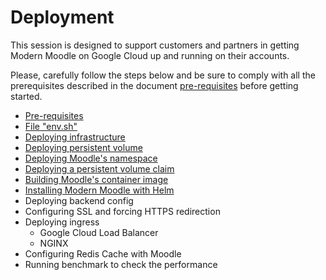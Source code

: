 # Deployment

This session is designed to support customers and partners in getting Modern Moodle on Google Cloud up and running on their accounts.

Please, carefully follow the steps below and be sure to comply with all the prerequisites described in the document [pre-requisites](pre-requisites.md) before getting started.

* [Pre-requisites](pre-requisites.md)
* [File "env.sh"](file-env-sh.md)
* [Deploying infrastructure](deploying-infrastructure.md)
* [Deploying persistent volume](deploying-persistent-volume.md)
* [Deploying Moodle's namespace](deploying-namespace.md)
* [Deploying a persistent volume claim](deploying-persistent-volume-claim.md)
* [Building Moodle's container image](building-moodle-image.md)
* [Installing Modern Moodle with Helm](install-moodle-helm.md)
* Deploying backend config
* Configuring SSL and forcing HTTPS redirection
* Deploying ingress
  * Google Cloud Load Balancer
  * NGINX
* Configuring Redis Cache with Moodle
* Running benchmark to check the performance